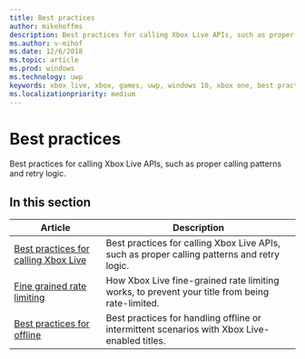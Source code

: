 ```yaml
---
title: Best practices
author: mikehoffms
description: Best practices for calling Xbox Live APIs, such as proper calling patterns and retry logic.
ms.author: v-mihof
ms.date: 12/6/2018
ms.topic: article
ms.prod: windows
ms.technology: uwp
keywords: xbox live, xbox, games, uwp, windows 10, xbox one, best practices
ms.localizationpriority: medium
---
```


# Best practices

Best practices for calling Xbox Live APIs, such as proper calling patterns and retry logic.


## In this section

| Article | Description |
|---------|-------------|
| [Best practices for calling Xbox Live](best-practices-for-calling-xbox-live.md) | Best practices for calling Xbox Live APIs, such as proper calling patterns and retry logic. |
| [Fine grained rate limiting](fine-grained-rate-limiting.md) | How Xbox Live fine-grained rate limiting works, to prevent your title from being rate-limited. |
| [Best practices for offline](best-practices-for-offline.md) | Best practices for handling offline or intermittent scenarios with Xbox Live-enabled titles. |
